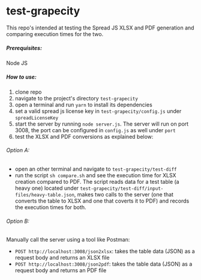 # test-grapecity
This repo's intended at testing the Spread JS XLSX and PDF generation and comparing execution times for the two.

##### Prerequisites:
Node JS

##### How to use:
1. clone repo
2. navigate to the project's directory `test-grapecity`
3. open a terminal and run `yarn` to install its dependencies
4. set a valid spread js license key in `test-grapecity/config.js` under `spreadLicenseKey`
5. start the server by running `node server.js`. The server will run on port 3008, the port can be configured in `config.js` as well under `port`
6. test the XLSX and PDF conversions as explained below:
###### Option A:
- open an other terminal and navigate to `test-grapecity/test-diff`
- run the script `sh compare.sh` and see the execution time for XLSX creation compared to PDF. The script reads data for a test table (a heavy one) located under `test-grapecity/test-diff/input-files/heavy-table.json`, makes two calls to the server (one that converts the table to XLSX and one that coverts it to PDF) and records the execution times for both.
###### Option B:
Manually call the server using a tool like Postman:
- `POST http://localhost:3008/json2xlsx`: takes the table data (JSON) as a request body and returns an XLSX file
- `POST http://localhost:3008/json2pdf`: takes the table data (JSON) as a request body and returns an PDF file
